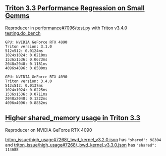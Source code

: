 ## [Triton 3.3 Performance Regression on Small Gemms](https://github.com/triton-lang/triton/issues/7096)

Reproducer in [performance#7096/test.py](triton_issue/performance#7096/test.py) with Triton v3.4.0 [testing.do_bench](https://github.com/triton-lang/triton/blob/v3.4.0/python/triton/testing.py)

```
GPU: NVIDIA GeForce RTX 4090
Triton version: 3.1.0
512x512: 0.0124ms
1024x1024: 0.0210ms
1536x1536: 0.0673ms
2048x2048: 0.1181ms
4096x4096: 0.8580ms
```

```
GPU: NVIDIA GeForce RTX 4090
Triton version: 3.4.0
512x512: 0.0137ms
1024x1024: 0.0225ms
1536x1536: 0.0711ms
2048x2048: 0.1222ms
4096x4096: 0.8852ms
```

## [Higher shared_memory usage in Triton 3.3](https://github.com/triton-lang/triton/issues/7268)

Reproducer on NVIDIA GeForce RTX 4090

[triton_issue/high_usage#7268/_bwd_kernel_v3.2.0.json](triton_issue/high_usage#7268/_bwd_kernel_v3.2.0.json) has `"shared": 98304` and [triton_issue/high_usage#7268/_bwd_kernel_v3.3.0.json](triton_issue/high_usage#7268/_bwd_kernel_v3.3.0.json) has `"shared": 114688`
